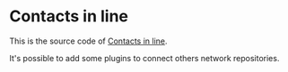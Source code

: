 Contacts in line
================

This is the source code of [Contacts in line](https://play.google.com/store/apps/details?id=fr.prados.contacts).

It's possible to add some plugins to connect others network repositories.